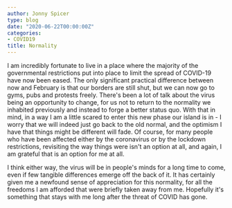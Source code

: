 ```yaml
---
author: Jonny Spicer
type: blog
date: "2020-06-22T00:00:00Z"
categories:
- COVID19
title: Normality
---
```

I am incredibly fortunate to live in a place where the majority of the governmental restrictions put into place to limit the spread of COVID-19 have now been eased. The only significant practical difference between now and February is that our
borders are still shut, but we can now go to gyms, pubs and protests freely. There's been a lot of talk about the virus being an opportunity to change, for us not to return to the normality we inhabited previously and instead to forge a better status quo. With that in mind, in a way I am a little scared to enter this
new phase our island is in - I worry that we will indeed just go back to the old
normal, and the optimism I have that things might be different will fade. Of course, for many people who have been affected either by the coronavirus or by
the lockdown restrictions, revisiting the way things were isn't an option at all,
and again, I am grateful that is an option for me at all.

I think either way, the virus will be in people's minds for a long time to come,
even if few tangible differences emerge off the back of it. It has certainly given
me a newfound sense of appreciation for this normality, for all the freedoms I am
afforded that were briefly taken away from me. Hopefully it's something that stays
with me long after the threat of COVID has gone.
